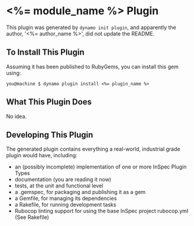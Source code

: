 # <%= module_name %> Plugin

This plugin was generated by `dynamo init plugin`, and apparently the author, '<%= author_name %>', did not update the README.

## To Install This Plugin

Assuming it has been published to RubyGems, you can install this gem using:

```
you@machine $ dynamo plugin install <%= plugin_name %>
```

## What This Plugin Does

No idea.

## Developing This Plugin

The generated plugin contains everything a real-world, industrial grade plugin would have, including:

* an (possibly incomplete) implementation of one or more InSpec Plugin Types
* documentation (you are reading it now)
* tests, at the unit and functional level
* a .gemspec, for packaging and publishing it as a gem
* a Gemfile, for managing its dependencies
* a Rakefile, for running development tasks
* Rubocop linting support for using the base InSpec project rubocop.yml (See Rakefile)

